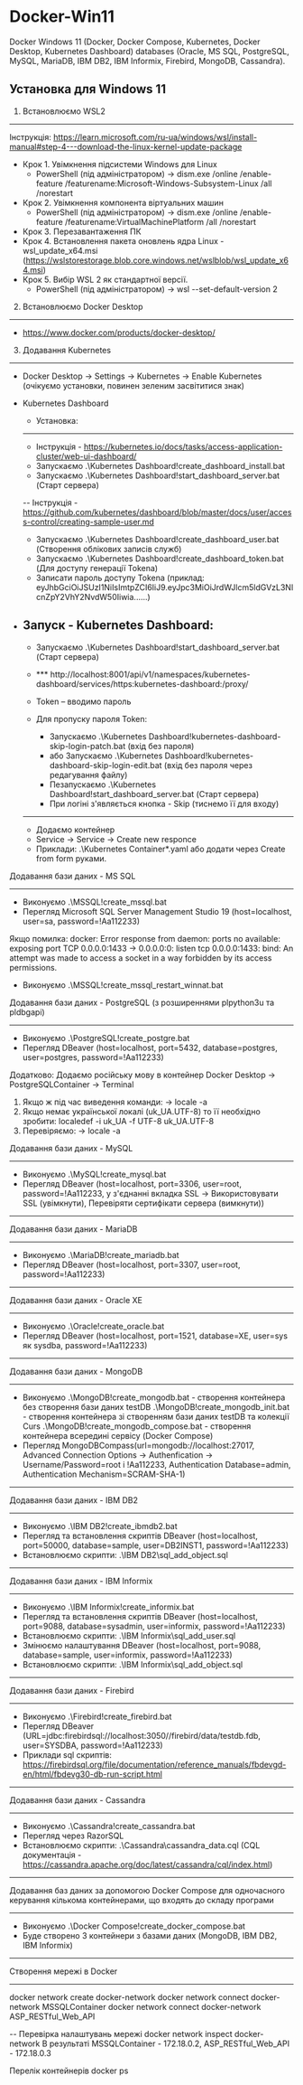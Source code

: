 # Docker-Win11
Docker Windows 11 (Docker, Docker Compose, Kubernetes, Docker Desktop, Kubernetes Dashboard) databases
(Oracle, MS SQL, PostgreSQL, MySQL, MariaDB, IBM DB2, IBM Informix, Firebird, MongoDB, Cassandra).

Установка для Windows 11
----------------------------------------

1) Встановлюємо WSL2
----------------------------------------
Інструкція:
  https://learn.microsoft.com/ru-ua/windows/wsl/install-manual#step-4---download-the-linux-kernel-update-package
- Крок 1. Увімкнення підсистеми Windows для Linux
  - PowerShell (під адміністратором) -> dism.exe /online /enable-feature /featurename:Microsoft-Windows-Subsystem-Linux /all /norestart
- Крок 2. Увімкнення компонента віртуальних машин
  - PowerShell (під адміністратором) -> dism.exe /online /enable-feature /featurename:VirtualMachinePlatform /all /norestart
- Крок 3. Перезавантаження ПК
- Крок 4. Встановлення пакета оновлень ядра Linux - wsl_update_x64.msi (https://wslstorestorage.blob.core.windows.net/wslblob/wsl_update_x64.msi)
- Крок 5. Вибір WSL 2 як стандартної версії.
  - PowerShell (під адміністратором) -> wsl --set-default-version 2

2) Встановлюємо Docker Desktop
----------------------------------------
- https://www.docker.com/products/docker-desktop/

3) Додавання Kubernetes
----------------------------------------
- Docker Desktop -> Settings -> Kubernetes -> Enable Kubernetes (очікуємо установки, повинен зеленим засвітитися знак)
- Kubernetes Dashboard
  - Установка:
  -----------------------------------------------
  - Інструкція - https://kubernetes.io/docs/tasks/access-application-cluster/web-ui-dashboard/
  - Запускаємо .\Kubernetes Dashboard\!create_dashboard_install.bat
  - Запускаємо .\Kubernetes Dashboard\!start_dashboard_server.bat (Старт сервера)

  -- Інструкція - https://github.com/kubernetes/dashboard/blob/master/docs/user/access-control/creating-sample-user.md
  - Запускаємо .\Kubernetes Dashboard\!create_dashboard_user.bat (Створення облікових записів служб)
  - Запускаємо .\Kubernetes Dashboard\!create_dashboard_token.bat (Для доступу генерації Tokenа)
  - Записати пароль доступу Tokena (приклад: eyJhbGciOiJSUzI1NiIsImtpZCI6IiJ9.eyJpc3MiOiJrdWJlcm5ldGVzL3NlcnZpY2VhY2NvdW50Iiwia......)

- Запуск - Kubernetes Dashboard:
  -----------------------------------------------
  - Запускаємо .\Kubernetes Dashboard\!start_dashboard_server.bat (Старт сервера)

  - *** http://localhost:8001/api/v1/namespaces/kubernetes-dashboard/services/https:kubernetes-dashboard:/proxy/
  - Token – вводимо пароль

  - Для пропуску пароля Token:
    - Запускаємо .\Kubernetes Dashboard\!kubernetes-dashboard-skip-login-patch.bat (вхід без пароля)
    - або Запускаємо .\Kubernetes Dashboard\!kubernetes-dashboard-skip-login-edit.bat (вхід без пароля через редагування файлу)
    - Пезапускаємо .\Kubernetes Dashboard\!start_dashboard_server.bat (Старт сервера)
    - При логіні з'являється кнопка - Skip (тиснемо її для входу)

  -----------------------------------------------
  - Додаємо контейнер
  - Service -> Service -> Create new responce
  - Приклади: .\Kubernetes Container\*.yaml або додати через Create from form руками.

Додавання бази даних - MS SQL
-------------------------------------------------- ------------------------
- Виконуємо .\MSSQL\!create_mssql.bat
- Перегляд Microsoft SQL Server Management Studio 19 (host=localhost, user=sa, password=!Aa112233)

Якщо помилка:
docker: Error response from daemon: ports no available: exposing port TCP 0.0.0.0:1433 -> 0.0.0.0:0:
listen tcp 0.0.0.0:1433: bind: An attempt was made to access a socket in a way forbidden by its access permissions.
- Виконуємо .\MSSQL\!create_mssql_restart_winnat.bat

Додавання бази даних - PostgreSQL (з розширеннями plpython3u та pldbgapi)
-------------------------------------------------- ---------------------------
- Виконуємо .\PostgreSQL\!create_postgre.bat
- Перегляд DBeaver (host=localhost, port=5432, database=postgres, user=postgres, password=!Aa112233)

Додатково:
Додаємо російську мову в контейнер Docker Desktop -> PostgreSQLContainer -> Terminal
1) Якщо ж під час виведення команди: -> locale -a
2) Якщо немає української локалі (uk_UA.UTF-8) то її необхідно зробити: localedef -i uk_UA -f UTF-8 uk_UA.UTF-8
3) Перевіряємо: -> locale -a

Додавання бази даних - MySQL
-------------------------------------------------- --------------------------
- Виконуємо .\MySQL\!create_mysql.bat
- Перегляд DBeaver (host=localhost, port=3306, user=root, password=!Aa112233,
                    у з'єднанні вкладка SSL -> Використовувати SSL (увімкнути), Перевіряти сертифікати сервера (вимкнути))

-------------------------------------------------- --------------------------
Додавання бази даних - MariaDB
-------------------------------------------------- --------------------------
- Виконуємо .\MariaDB\!create_mariadb.bat
- Перегляд DBeaver (host=localhost, port=3307, user=root, password=!Aa112233)

-------------------------------------------------- --------------------------
Додавання бази даних - Oracle XE
-------------------------------------------------- --------------------------
- Виконуємо .\Oracle\!create_oracle.bat
- Перегляд DBeaver (host=localhost, port=1521, database=XE, user=sys як sysdba, password=!Aa112233)

-------------------------------------------------- --------------------------
Додавання бази даних - MongoDB
-------------------------------------------------- --------------------------
- Виконуємо
  .\MongoDB\!create_mongodb.bat - створення контейнера без створення бази даних testDB
  .\MongoDB\!create_mongodb_init.bat - створення контейнера зі створенням бази даних testDB та колекції Curs
  .\MongoDB\!create_mongodb_compose.bat - створення контейнера всередині сервісу (Docker Compose)
- Перегляд MongoDBCompass(url=mongodb://localhost:27017, Advanced Connection Options -> Authenfication -> Username/Password=root і !Aa112233, Authentication Database=admin, Authentication Mechanism=SCRAM-SHA-1)

-------------------------------------------------- --------------------------
Додавання бази даних - IBM DB2
-------------------------------------------------- --------------------------
- Виконуємо .\IBM DB2\!create_ibmdb2.bat
- Перегляд та встановлення скриптів DBeaver (host=localhost, port=50000, database=sample, user=DB2INST1, password=!Aa112233)
- Встановлюємо скрипти: .\IBM DB2\sql_add_object.sql

-------------------------------------------------- --------------------------
Додавання бази даних - IBM Informix
-------------------------------------------------- --------------------------
- Виконуємо .\IBM Informix\!create_informix.bat
- Перегляд та встановлення скриптів DBeaver (host=localhost, port=9088, database=sysadmin, user=informix, password=!Aa112233)
- Встановлюємо скрипти: .\IBM Informix\sql_add_user.sql
- Змінюємо налаштування DBeaver (host=localhost, port=9088, database=sample, user=informix, password=!Aa112233)
- Встановлюємо скрипти: .\IBM Informix\sql_add_object.sql

-------------------------------------------------- --------------------------
Додавання бази даних - Firebird
-------------------------------------------------- --------------------------
- Виконуємо .\Firebird\!create_firebird.bat
- Перегляд DBeaver (URL=jdbc:firebirdsql://localhost:3050//firebird/data/testdb.fdb, user=SYSDBA, password=!Aa112233)
- Приклади sql скриптів: https://firebirdsql.org/file/documentation/reference_manuals/fbdevgd-en/html/fbdevg30-db-run-script.html

-------------------------------------------------- --------------------------
Додавання бази даних - Cassandra
-------------------------------------------------- --------------------------
- Виконуємо .\Cassandra\!create_cassandra.bat
- Перегляд через RazorSQL
- Встановлюємо скрипти: .\Cassandra\cassandra_data.cql
  (CQL документація - https://cassandra.apache.org/doc/latest/cassandra/cql/index.html)

-------------------------------------------------- --------------------------
Додавання баз даних за допомогою Docker Compose для одночасного керування кількома контейнерами, що входять до складу програми
-------------------------------------------------- --------------------------
- Виконуємо .\Docker Compose\!create_docker_compose.bat
- Буде створено 3 контейнери з базами даних (MongoDB, IBM DB2, IBM Informix)

-------------------------------------------------- --------------------------
Створення мережі в Docker
-------------------------------------------------- --------------------------
docker network create docker-network
docker network connect docker-network MSSQLContainer
docker network connect docker-network ASP_RESTful_Web_API

-- Перевірка налаштувань мережі
docker network inspect docker-network
В результаті MSSQLContainer - 172.18.0.2, ASP_RESTful_Web_API - 172.18.0.3

Перелік контейнерів
docker ps